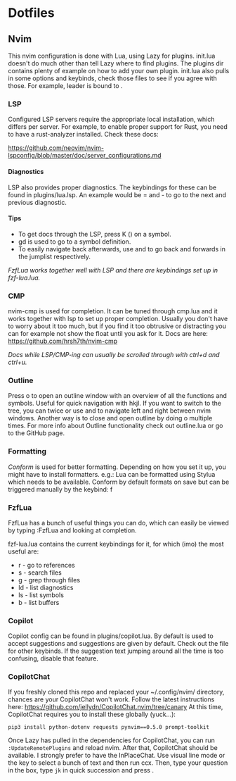 
# Dotfiles

## Nvim
This nvim configuration is done with Lua, using Lazy for plugins.
init.lua doesn't do much other than tell Lazy where to find plugins.
The plugins dir contains plenty of example on how to add your own plugin.
init.lua also pulls in some options and keybinds, check those files to see if you agree with those.
For example, leader is bound to <Space>.

### LSP
Configured LSP servers require the appropriate local installation, which differs per server.
For example, to enable proper support for Rust, you need to have a rust-analyzer installed.
Check these docs:

https://github.com/neovim/nvim-lspconfig/blob/master/doc/server_configurations.md

#### Diagnostics
LSP also provides proper diagnostics.
The keybindings for these can be found in plugins/lua.lsp.
An example would be <leader>= and <leader>- to go to the next and previous diagnostic.

#### Tips
- To get docs through the LSP, press K (<S-k>) on a symbol.
- gd is used to go to a symbol definition.
- To easily navigate back afterwards, use <C-o> and <C-i> to go back and forwards in the jumplist respectively.

_FzfLua works together well with LSP and there are keybindings set up in fzf-lua.lua._

### CMP
nvim-cmp is used for completion.
It can be tuned through cmp.lua and it works together with lsp to set up proper completion.
Usually you don't have to worry about it too much, but if you find it too obtrusive or distracting you can
for example not show the float until you ask for it.
Docs are here: https://github.com/hrsh7th/nvim-cmp

_Docs while LSP/CMP-ing can usually be scrolled through with ctrl+d and ctrl+u._

### Outline
Press <leader>o to open an outline window with an overview of all the functions and symbols.
Useful for quick navigation with hkjl.
If you want to switch to the tree, you can <C-w> twice or use <C-M-l> and <C-M-h> to navigate left and right between nvim windows.
Another way is to close and open outline by doing <leader>o multiple times.
For more info about Outline functionality check out outline.lua or go to the GitHub page.

### Formatting
*Conform* is used for better formatting. Depending on how you set it up, you might have to install formatters.
e.g.: Lua can be formatted using Stylua which needs to be available.
Conform by default formats on save but can be triggered manually by the keybind: <leader>f

### FzfLua
FzfLua has a bunch of useful things you can do, which can easily be viewed by typing :FzfLua and looking at completion.

fzf-lua.lua contains the current keybindings for it, for which (imo) the most useful are:
- <leader>r  - go to references
- <leader>s  - search files
- <leader>g  - grep through files
- <leader>ld - list diagnostics
- <leader>ls - list symbols
- <leader>b  - list buffers


### Copilot
Copilot config can be found in plugins/copilot.lua.
By default <C-space> is used to accept suggestions and suggestions are given by default.
Check out the file for other keybinds.
If the suggestion text jumping around all the time is too confusing, disable that feature.

### CopilotChat

If you freshly cloned this repo and replaced your ~/.config/nvim/ directory, chances are your CopilotChat won't work.
Follow the latest instructions here: https://github.com/jellydn/CopilotChat.nvim/tree/canary
At this time, CopilotChat requires you to install these globally (yuck...):
```
pip3 install python-dotenv requests pynvim==0.5.0 prompt-toolkit
```

Once Lazy has pulled in the dependencies for CopilotChat, you can run `:UpdateRemotePlugins` and reload nvim.
After that, CopilotChat should be available.
I strongly prefer to have the InPlaceChat.
Use visual line mode or the <Cr> key to select a bunch of text and then run <leader>ccx.
Then, type your question in the box, type `jk` in quick succession and press <Cr>.
